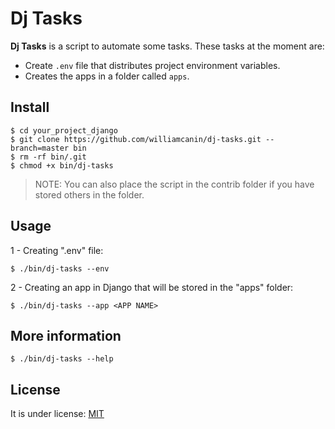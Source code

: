 # Dj Tasks

**Dj Tasks** is a script to automate some tasks. These tasks at the moment are:

* Create `.env` file that distributes project environment variables.
* Creates the apps in a folder called `apps`.


## Install

```shell
$ cd your_project_django
$ git clone https://github.com/williamcanin/dj-tasks.git --branch=master bin
$ rm -rf bin/.git
$ chmod +x bin/dj-tasks
```

> NOTE: You can also place the script in the contrib folder if you have stored others in the folder.

## Usage

1 - Creating ".env" file:

```shell
$ ./bin/dj-tasks --env
```

2 - Creating an app in Django that will be stored in the "apps" folder:

```shell
$ ./bin/dj-tasks --app <APP NAME>
```

## More information

```shell
$ ./bin/dj-tasks --help
```

## License

It is under license: [MIT](https://github.com/williamcanin/dj-tasks/blob/master/LICENSE)

